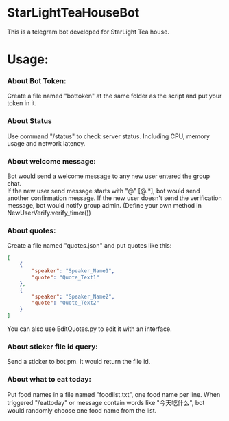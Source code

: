 # StarLightTeaHouseBot
This is a telegram bot developed for StarLight Tea house.  

# Usage:  
### About Bot Token:
Create a file named "bottoken" at the same folder as the script and put your token in it.  

### About Status
Use command "/status" to check server status. Including CPU, memory usage and network latency.

### About welcome message:  
Bot would send a welcome message to any new user entered the group chat.  
If the new user send message starts with "@" [@.*], bot would send another confirmation message.
If the new user doesn't send the verification message, bot would notify group admin. (Define your own method in NewUserVerify.verify_timer())

### About quotes:
Create a file named "quotes.json" and put quotes like this:
```json
[
    {
        "speaker": "Speaker_Name1",
        "quote": "Quote_Text1"
    },
    {
        "speaker": "Speaker_Name2",
        "quote": "Quote_Text2"
    }
]
```
You can also use EditQuotes.py to edit it with an interface.

### About sticker file id query:  
Send a sticker to bot pm. It would return the file id.

### About what to eat today:
Put food names in a file named "foodlist.txt", one food name per line.
When triggered "/eattoday" or message contain words like "今天吃什么", bot would randomly choose one food name from the list.

